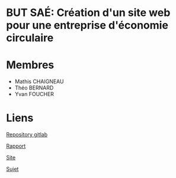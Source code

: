 # BUT SAÉ: Création d'un site web pour une entreprise d'économie circulaire

# Membres

- Mathis CHAIGNEAU
- Théo BERNARD
- Yvan FOUCHER

# Liens

[Repository gitlab](https://gitlab.com/lepeli/SAE-BUT-1-2002)

[Rapport](./rapport.md)

[Site](https://dwarves.iut-fbleau.fr/~foucher/komposant)

[Sujet](https://dwarves.iut-fbleau.fr/gitiut/madelaine/SAE-BUT1-WEB-Publique)
